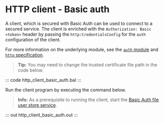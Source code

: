 # HTTP client - Basic auth

A client, which is secured with Basic Auth can be used to connect to a secured service. The client is enriched with the `Authorization: Basic <token>` header by passing the `http:CredentialsConfig` for the `auth` configuration of the client.

For more information on the underlying module, see the [`auth` module](https://lib.ballerina.io/ballerina/auth/latest/) and [`http` specification](https://ballerina.io/spec/http/#9115-client---basic-auth).

>**Tip:** You may need to change the trusted certificate file path in the code below.

::: code http_client_basic_auth.bal :::

Run the client program by executing the command below.

>**Info:** As a prerequisite to running the client, start the [Basic Auth file user store service](/learn/by-example/http-service-basic-auth-file-user-store).

::: out http_client_basic_auth.out :::

